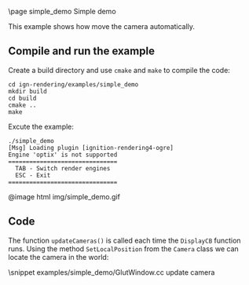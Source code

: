 \page simple_demo Simple demo

This example shows how move the camera automatically.

## Compile and run the example

Create a build directory and use `cmake` and `make` to compile the code:

```{.sh}
cd ign-rendering/examples/simple_demo
mkdir build
cd build
cmake ..
make
```
Excute the example:

```{.sh}
./simple_demo
[Msg] Loading plugin [ignition-rendering4-ogre]
Engine 'optix' is not supported
===============================
  TAB - Switch render engines  
  ESC - Exit                   
===============================
```

@image html img/simple_demo.gif

## Code

The function `updateCameras()` is called each time the `DisplayCB` function runs. Using the method `SetLocalPosition` from the `Camera` class we can locate the camera in the world:

\snippet examples/simple_demo/GlutWindow.cc update camera
